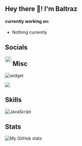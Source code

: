 ## Hey there 👋! I'm Baltraz  
  
#### currently working on:

- Nothing currently

## Socials
<a href="https://discord.gg/Ca6XpTRQaR">
  <img align="left" alt="Sky Bot Discord" width="22px" src="https://raw.githubusercontent.com/peterthehan/peterthehan/master/assets/discord.svg" />
</a>

## Misc
![widget](https://discord.c99.nl/widget/theme-3/570267487393021969.png) 

![](https://komarev.com/ghpvc/?username=Killermaschine88)

## Skills
![JavaScript](https://img.shields.io/badge/-JavaScript-%23F7DF1C?style=flat-square&logo=javascript&logoColor=000000&labelColor=%23F7DF1C&color=%23FFCE5A)

## Stats

![My GitHub stats](https://github-readme-stats.vercel.app/api?username=Killermaschine88&count_private=true&show_icons=true&theme=dracula)
